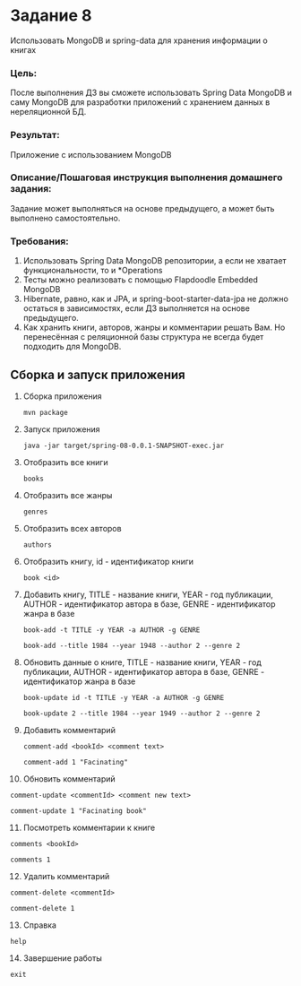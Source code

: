 # Задание 8 #
Использовать MongoDB и spring-data для хранения информации о книгах
### Цель:
После выполнения ДЗ вы сможете использовать Spring Data MongoDB и саму MongoDB для разработки приложений с хранением данных в нереляционной БД. 
### Результат: 
Приложение с использованием MongoDB

### Описание/Пошаговая инструкция выполнения домашнего задания:
Задание может выполняться на основе предыдущего, а может быть выполнено самостоятельно.
### Требования:
1. Использовать Spring Data MongoDB репозитории, а если не хватает функциональности, то и *Operations 
2. Тесты можно реализовать с помощью Flapdoodle Embedded MongoDB 
3. Hibernate, равно, как и JPA, и spring-boot-starter-data-jpa не должно остаться в зависимостях, если ДЗ выполняется на основе предыдущего. 
4. Как хранить книги, авторов, жанры и комментарии решать Вам. Но перенесённая с реляционной базы структура не всегда будет подходить для MongoDB.

## Сборка и запуск приложения ##
1. Сборка приложения
   ```
   mvn package
   ```
2. Запуск приложения
   ```
   java -jar target/spring-08-0.0.1-SNAPSHOT-exec.jar
   ```
3. Отобразить все книги
   ```
   books
   ```
4. Отобразить все жанры
   ```
   genres
   ```
5. Отобразить всех авторов
   ```
   authors
   ```
6. Отобразить книгу, id - идентификатор книги
   ```
   book <id>
   ```
7. Добавить книгу, TITLE - название книги, YEAR - год публикации, AUTHOR - идентификатор автора в базе, GENRE - идентификатор жанра в базе
   ```
   book-add -t TITLE -y YEAR -a AUTHOR -g GENRE
   ```
   ```
   book-add --title 1984 --year 1948 --author 2 --genre 2
   ```
8. Обновить данные о книге, TITLE - название книги, YEAR - год публикации, AUTHOR - идентификатор автора в базе, GENRE - идентификатор жанра в базе
   ```
   book-update id -t TITLE -y YEAR -a AUTHOR -g GENRE
   ```
   ```
   book-update 2 --title 1984 --year 1949 --author 2 --genre 2
   ```
9. Добавить комментарий
   ```
   comment-add <bookId> <comment text>
   ```
   ```
   comment-add 1 "Facinating"
   ```
10. Обновить комментарий
   ```
   comment-update <commentId> <comment new text>
   ```
   ```
   comment-update 1 "Facinating book"
   ```
11. Посмотреть комментарии к книге
   ```
   comments <bookId>
   ```
   ```
   comments 1
   ```
12. Удалить комментарий
   ```
   comment-delete <commentId>
   ```
   ```
   comment-delete 1
   ```
13. Справка
   ```
   help
   ```
14. Завершение работы
   ```
   exit
   ```
